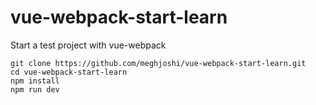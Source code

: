 # vue-webpack-start-learn
Start a test project with vue-webpack
```
git clone https://github.com/meghjoshi/vue-webpack-start-learn.git
cd vue-webpack-start-learn
npm install
npm run dev
```
